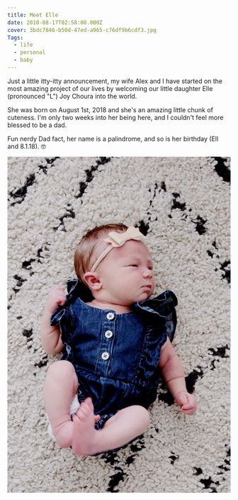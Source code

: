 ```yaml
---
title: Meet Elle
date: 2018-08-17T02:58:00.000Z
cover: 3bdc7846-b50d-47ed-a965-c76df9b6cdf3.jpg
Tags:
  - life
  - personal
  - baby
---
```

Just a little itty-itty announcement, my wife Alex and I have started on the most amazing project of our lives by welcoming our little daughter Elle (pronounced "L") Joy Choura into the world.

She was born on August 1st, 2018 and she's an amazing little chunk of cuteness. I'm only two weeks into her being here, and I couldn't feel more blessed to be a dad.

Fun nerdy Dad fact, her name is a palindrome, and so is her birthday (Ell and 8.1.18). 🤓

![sm](/journal/uploads/97a80930-f631-485f-828f-5b48f20d7150-animation.gif)
